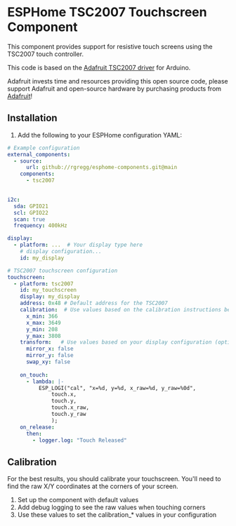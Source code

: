 # ESPHome TSC2007 Touchscreen Component

This component provides support for resistive touch screens using the TSC2007 touch controller.

This code is based on the [Adafruit TSC2007 driver](https://github.com/adafruit/Adafruit_TSC2007) for Arduino. 

Adafruit invests time and resources providing this open source code,
please support Adafruit and open-source hardware by purchasing products from [Adafruit](https://adafruit.com)!

## Installation

1. Add the following to your ESPHome configuration YAML:

```yaml
# Example configuration
external_components:
  - source: 
      url: github://rgregg/esphome-components.git@main
    components:
      - tsc2007
      

i2c:
  sda: GPIO21
  scl: GPIO22
  scan: true
  frequency: 400kHz

display:
  - platform: ...  # Your display type here
    # display configuration...
    id: my_display

# TSC2007 touchscreen configuration
touchscreen:
  - platform: tsc2007
    id: my_touchscreen
    display: my_display
    address: 0x48 # Default address for the TSC2007
    calibration:  # Use values based on the calibration instructions below (optional)
      x_min: 366  
      x_max: 3649
      y_min: 208
      y_max: 3808
    transform:   # Use values based on your display configuration (optional)
      mirror_x: false
      mirror_y: false
      swap_xy: false
    
    on_touch:
      - lambda: |-
          ESP_LOGI("cal", "x=%d, y=%d, x_raw=%d, y_raw=%0d",
              touch.x,
              touch.y,
              touch.x_raw,
              touch.y_raw
              );    
    on_release:
      then:
        - logger.log: "Touch Released"
```

## Calibration

For the best results, you should calibrate your touchscreen. You'll need to find the raw X/Y coordinates at the corners of your screen.

1. Set up the component with default values
2. Add debug logging to see the raw values when touching corners
3. Use these values to set the calibration_* values in your configuration
